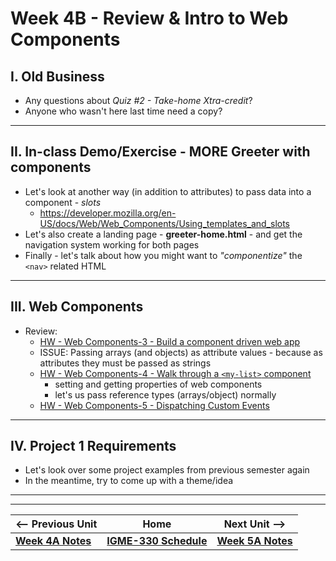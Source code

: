 # Week 4B - Review & Intro to Web Components

## I. Old Business
- Any questions about *Quiz #2 - Take-home Xtra-credit*?
- Anyone who wasn't here last time need a copy?

<hr>

## II. In-class Demo/Exercise - MORE Greeter with components

- Let's look at another way (in addition to attributes) to pass data into a component - *slots*
  - https://developer.mozilla.org/en-US/docs/Web/Web_Components/Using_templates_and_slots
- Let's also create a landing page - **greeter-home.html** - and get the navigation system working for both pages
- Finally - let's talk about how you might want to *"componentize"* the `<nav>` related HTML

<hr>

## III. Web Components

- Review:
  - [HW - Web Components-3 - Build a component driven web app](https://github.com/tonethar/IGME-330-Master/blob/master/notes/HW-wc-3.md)
  - ISSUE: Passing arrays (and objects) as attribute values - because as attributes they must be passed as strings
  - [HW - Web Components-4 - Walk through a `<my-list>` component](https://github.com/tonethar/IGME-330-Master/blob/master/notes/HW-wc-4.md)
    - setting and getting properties of web components
    - let's us pass reference types (arrays/object) normally
  - [HW - Web Components-5 - Dispatching Custom Events](https://github.com/tonethar/IGME-330-Master/blob/master/notes/HW-wc-5.md)

<hr>

## IV. Project 1 Requirements

- Let's look over some project examples from previous semester again
- In the meantime, try to come up with a theme/idea

<!--
## IV. Project 1 - Checkpoint #1

- [Project 1 - HTML5 App of Awesomeness - Checkpoint #1 - *Proposal & Mockup*](../projects/p1-checkpoint-1.md)


<hr>

## V. We have made it halfway to RIT's spring break!
- We have 4 weeks (8 classes left after today) before spring break - what do we need to do?
- ***Exam #1 will be in-class on 6B (Thursday 2/17/22)***
- ALL remaining assignments have been posted to myCourses - most have videos - so you can do them at any time - working ahead is advised!
- Look at the due dates - and your schedule - if you need any extensions - ask! (at least 24-hours in advance)
- Final Ajax HW  - the `fetch()` API - Assigned (these won't take too long)
  - [HW - Ajax-5 - the fetch() API](https://github.com/tonethar/IGME-330-Master/blob/master/notes/HW-ajax-5.md)
  - [HW - Ajax-6 - async & await with the fetch() API](https://github.com/tonethar/IGME-330-Master/blob/master/notes/HW-ajax-6.md)
- Maps:
  - [HW - Mapbox Intro](https://github.com/tonethar/IGME-330-Master/blob/master/notes/HW-mapbox-1.md) (very quick assignment)
  - [HW - Mapbox-2 - RIT Coffee Finder](https://github.com/tonethar/IGME-330-Master/blob/master/notes/HW-mapbox-2.md)
  - [Optional Extra Credit - Mapbox-3 - Virus Map](https://github.com/tonethar/IGME-330-Master/blob/master/notes/HW-mapbox-3.md)
- Firebase (these are quick, and worth 1 HW assignment):
  - [Intro to Firebase](https://github.com/tonethar/IGME-330-Master/blob/master/notes/firebase-1.md)
  - [Firebase Highscore App](https://github.com/tonethar/IGME-330-Master/blob/master/notes/firebase-2.md)
  - [Firebase Highscore Viewer](https://github.com/tonethar/IGME-330-Master/blob/master/notes/firebase-3.md)

-->

<hr><hr>

| <-- Previous Unit | Home | Next Unit -->
| --- | --- | --- 
| [**Week 4A Notes**](04A.md)     |  [**IGME-330 Schedule**](../schedule.md) | [**Week 5A Notes**](05A.md)



